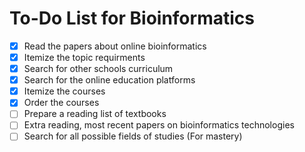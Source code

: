 # To-Do List for Bioinformatics

- [x] Read the papers about online bioinformatics
- [x] Itemize the topic requirments
- [x] Search for other schools curriculum
- [x] Search for the online education platforms
- [x] Itemize the courses
- [x] Order the courses
- [ ] Prepare a reading list of textbooks
- [ ] Extra reading, most recent papers on bioinformatics technologies
- [ ] Search for all possible fields of studies (For mastery)
